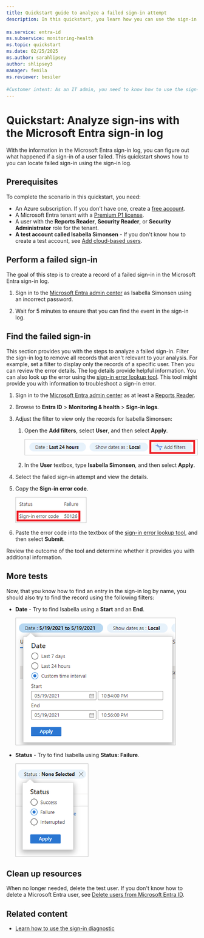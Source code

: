 ```yaml
---
title: Quickstart guide to analyze a failed sign-in attempt
description: In this quickstart, you learn how you can use the sign-in log to determine the reason for a failed sign-in to Microsoft Entra ID.

ms.service: entra-id
ms.subservice: monitoring-health
ms.topic: quickstart
ms.date: 02/25/2025
ms.author: sarahlipsey
author: shlipsey3
manager: femila
ms.reviewer: besiler

#Customer intent: As an IT admin, you need to know how to use the sign-in log so that you can fix sign-in issues.
---
```

# Quickstart: Analyze sign-ins with the Microsoft Entra sign-in log 

With the information in the Microsoft Entra sign-in log, you can figure out what happened if a sign-in of a user failed. This quickstart shows how to you can locate failed sign-in using the sign-in log.


## Prerequisites

To complete the scenario in this quickstart, you need:

- An Azure subscription. If you don't have one, create a [free account](https://azure.microsoft.com/free/).
- A Microsoft Entra tenant with a [Premium P1 license](~/fundamentals/get-started-premium.md).
- A user with the **Reports Reader**, **Security Reader**, or **Security Administrator** role for the tenant.
- **A test account called Isabella Simonsen** - If you don't know how to create a test account, see [Add cloud-based users](~/fundamentals/add-users.md#add-a-new-user).

## Perform a failed sign-in

The goal of this step is to create a record of a failed sign-in in the Microsoft Entra sign-in log.

1. Sign in to the [Microsoft Entra admin center](https://entra.microsoft.com) as Isabella Simonsen using an incorrect password.

2. Wait for 5 minutes to ensure that you can find the event in the sign-in log.


## Find the failed sign-in

This section provides you with the steps to analyze a failed sign-in. Filter the sign-in log to remove all records that aren't relevant to your analysis. For example, set a filter to display only the records of a specific user. Then you can review the error details. The log details provide helpful information. You can also look up the error using the [sign-in error lookup tool](https://login.microsoftonline.com/error). This tool might provide you with information to troubleshoot a sign-in error. 


1. Sign in to the [Microsoft Entra admin center](https://entra.microsoft.com) as at least a [Reports Reader](~/identity/role-based-access-control/permissions-reference.md#reports-reader). 

1. Browse to **Entra ID** > **Monitoring & health** > **Sign-in logs**.

1. Adjust the filter to view only the records for Isabella Simonsen:

    1. Open the **Add filters**, select **User**, and then select **Apply**.
    
       ![Add user filter](./media/quickstart-analyze-sign-in/add-filters.png)

    1. In the **User** textbox, type **Isabella Simonsen**, and then select **Apply**.

1. Select the failed sign-in attempt and view the details.

1. Copy the **Sign-in error code**.

    ![Sign-in error code](./media/quickstart-analyze-sign-in/sign-in-error-code.png)   

1. Paste the error code into the textbox of the [sign-in error lookup tool](https://login.microsoftonline.com/error), and then select **Submit**.

Review the outcome of the tool and determine whether it provides you with additional information.

## More tests

Now, that you know how to find an entry in the sign-in log by name, you should also try to find the record using the following filters:

- **Date** - Try to find Isabella using a **Start** and an **End**.

    ![Date filter](./media/quickstart-analyze-sign-in/start-and-end-filter.png)

- **Status** - Try to find Isabella using **Status: Failure**.

    ![Status failure](./media/quickstart-analyze-sign-in/status-failure.png)

## Clean up resources

When no longer needed, delete the test user. If you don't know how to delete a Microsoft Entra user, see [Delete users from Microsoft Entra ID](~/fundamentals/add-users.md#delete-a-user). 

## Related content

- [Learn how to use the sign-in diagnostic](howto-use-sign-in-diagnostics.md)
